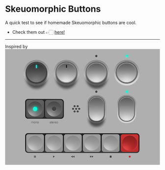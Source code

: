 # Skeuomorphic Buttons

A quick test to see if homemade Skeuomorphic buttons are cool.

* Check them out 👉🏻 [here!](/src/index.html)

____

Inspired by 
![This legend](/src/i/skeuomorphic_buttons.png)
